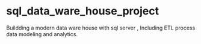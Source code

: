 # sql_data_ware_house_project
Buildding a modern data ware house with sql server , Including ETL process data modeling and analytics.
